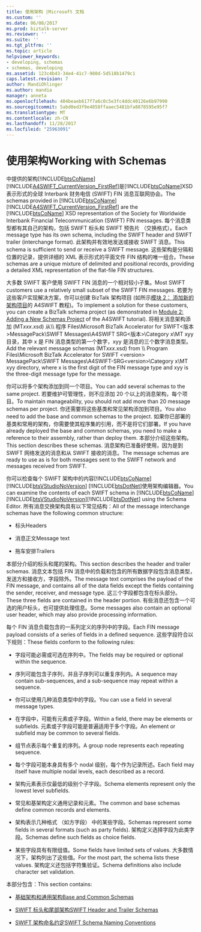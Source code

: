 ```yaml
---
title: 使用架构 |Microsoft 文档
ms.custom: ''
ms.date: 06/08/2017
ms.prod: biztalk-server
ms.reviewer: ''
ms.suite: ''
ms.tgt_pltfrm: ''
ms.topic: article
helpviewer_keywords:
- developing, schemas
- schemas, developing
ms.assetid: 123c4b43-34e4-41c7-980d-5d518b1479c1
caps.latest.revision: 7
author: MandiOhlinger
ms.author: mandia
manager: anneta
ms.openlocfilehash: 404beaeb617f7a6c0c5e3fc4ddc40126e6b97990
ms.sourcegitcommit: 5abd0ed3f9e4858ffaaec5481bfa8878595e95f7
ms.translationtype: MT
ms.contentlocale: zh-CN
ms.lasthandoff: 11/28/2017
ms.locfileid: "25963091"
---
```

# <a name="working-with-schemas"></a><span data-ttu-id="ec18b-102">使用架构</span><span class="sxs-lookup"><span data-stu-id="ec18b-102">Working with Schemas</span></span>
<span data-ttu-id="ec18b-103">中提供的架构[!INCLUDE[btsCoName](../../includes/btsconame-md.md)][!INCLUDE[A4SWIFT_CurrentVersion_FirstRef](../../includes/a4swift-currentversion-firstref-md.md)]是[!INCLUDE[btsCoName](../../includes/btsconame-md.md)]XSD 表示形式的全球 Interbank 财务电信 (SWIFT) FIN 消息互联网协会。</span><span class="sxs-lookup"><span data-stu-id="ec18b-103">The schemas provided in [!INCLUDE[btsCoName](../../includes/btsconame-md.md)][!INCLUDE[A4SWIFT_CurrentVersion_FirstRef](../../includes/a4swift-currentversion-firstref-md.md)] are the [!INCLUDE[btsCoName](../../includes/btsconame-md.md)] XSD representation of the Society for Worldwide Interbank Financial Telecommunication (SWIFT) FIN messages.</span></span> <span data-ttu-id="ec18b-104">每个消息类型都有其自己的架构，包括 SWIFT 标头和 SWIFT 预告片 （交换格式）。</span><span class="sxs-lookup"><span data-stu-id="ec18b-104">Each message type has its own schema, including the SWIFT header and SWIFT trailer (interchange format).</span></span> <span data-ttu-id="ec18b-105">此架构并有效地发送或接收 SWIFT 消息。</span><span class="sxs-lookup"><span data-stu-id="ec18b-105">This schema is sufficient to send or receive a SWIFT message.</span></span> <span data-ttu-id="ec18b-106">这些架构是分隔和位置的记录，提供详细的 XML 表示形式的平面文件 FIN 结构的唯一组合。</span><span class="sxs-lookup"><span data-stu-id="ec18b-106">These schemas are a unique mixture of delimited and positional records, providing a detailed XML representation of the flat-file FIN structures.</span></span>  
  
 <span data-ttu-id="ec18b-107">大多数 SWIFT 客户使用 SWIFT FIN 消息的一个相对较小子集。</span><span class="sxs-lookup"><span data-stu-id="ec18b-107">Most SWIFT customers use a relatively small subset of the SWIFT FIN messages.</span></span> <span data-ttu-id="ec18b-108">若要为这些客户实现解决方案，你可以创建 BizTalk 架构项目 (如所示[模块 2： 添加新的架构项目](../../adapters-and-accelerators/accelerator-swift/module-2-adding-a-new-schemas-project.md)的 A4SWIFT 教程)。</span><span class="sxs-lookup"><span data-stu-id="ec18b-108">To implement a solution for these customers, you can create a BizTalk schema project (as demonstrated in [Module 2: Adding a New Schemas Project](../../adapters-and-accelerators/accelerator-swift/module-2-adding-a-new-schemas-project.md) of the A4SWIFT tutorial).</span></span> <span data-ttu-id="ec18b-109">将相关消息架构添加 (MT*xxx*.xsd) 从\\\ 程序 Files\Microsoft BizTalk Accelerator for SWIFT\<版本\>MessagePack\SWIFT Messages\A4SWIFT SRG\<版本\>\Category x\MT xyy 目录，其中 x 是 FIN 消息类型的第一个数字，xyy 是消息的三个数字消息类型。</span><span class="sxs-lookup"><span data-stu-id="ec18b-109">Add the relevant message schemas (MT*xxx*.xsd) from \\\ Program Files\Microsoft BizTalk Accelerator for SWIFT \<version\> MessagePack\SWIFT Messages\A4SWIFT-SRG\<version\>\Category x\MT xyy directory, where x is the first digit of the FIN message type and xyy is the three-digit message type for the message.</span></span>  
  
 <span data-ttu-id="ec18b-110">你可以将多个架构添加到同一个项目。</span><span class="sxs-lookup"><span data-stu-id="ec18b-110">You can add several schemas to the same project.</span></span> <span data-ttu-id="ec18b-111">若要维护可管理性，则不应添加 20 个以上的消息架构，每个项目。</span><span class="sxs-lookup"><span data-stu-id="ec18b-111">To maintain manageability, you should not add more than 20 message schemas per project.</span></span> <span data-ttu-id="ec18b-112">你还需要将这些基类和常见架构添加到项目。</span><span class="sxs-lookup"><span data-stu-id="ec18b-112">You also need to add the base and common schemas to the project.</span></span> <span data-ttu-id="ec18b-113">如果你已部署的基类和常用的架构，你需要使其程序集的引用，而不是将它们部署。</span><span class="sxs-lookup"><span data-stu-id="ec18b-113">If you have already deployed the base and common schemas, you need to make a reference to their assembly, rather than deploy them.</span></span> <span data-ttu-id="ec18b-114">本部分介绍这些架构。</span><span class="sxs-lookup"><span data-stu-id="ec18b-114">This section describes these schemas.</span></span> <span data-ttu-id="ec18b-115">消息架构已准备好使用，因为是到 SWIFT 网络发送的消息和从 SWIFT 接收的消息。</span><span class="sxs-lookup"><span data-stu-id="ec18b-115">The message schemas are ready to use as is for both messages sent to the SWIFT network and messages received from SWIFT.</span></span>  
  
 <span data-ttu-id="ec18b-116">你可以检查每个 SWIFT 架构中的内容[!INCLUDE[btsCoName](../../includes/btsconame-md.md)] [!INCLUDE[btsVStudioNoVersion](../../includes/btsvstudionoversion-md.md)] [!INCLUDE[btsDotNet](../../includes/btsdotnet-md.md)]使用架构编辑器。</span><span class="sxs-lookup"><span data-stu-id="ec18b-116">You can examine the contents of each SWIFT schema in [!INCLUDE[btsCoName](../../includes/btsconame-md.md)][!INCLUDE[btsVStudioNoVersion](../../includes/btsvstudionoversion-md.md)][!INCLUDE[btsDotNet](../../includes/btsdotnet-md.md)] using the Schema Editor.</span></span> <span data-ttu-id="ec18b-117">所有消息交换架构具有以下常见结构：</span><span class="sxs-lookup"><span data-stu-id="ec18b-117">All of the message interchange schemas have the following common structure:</span></span>  
  
-   <span data-ttu-id="ec18b-118">标头</span><span class="sxs-lookup"><span data-stu-id="ec18b-118">Headers</span></span>  
  
-   <span data-ttu-id="ec18b-119">消息正文</span><span class="sxs-lookup"><span data-stu-id="ec18b-119">Message text</span></span>  
  
-   <span data-ttu-id="ec18b-120">拖车安排</span><span class="sxs-lookup"><span data-stu-id="ec18b-120">Trailers</span></span>  
  
 <span data-ttu-id="ec18b-121">本部分介绍的标头和尾的架构。</span><span class="sxs-lookup"><span data-stu-id="ec18b-121">This section describes the header and trailer schemas.</span></span> <span data-ttu-id="ec18b-122">消息文本包括 FIN 消息中的负载和包含的所有数据字段包含消息类型，发送方和接收方，字段除外。</span><span class="sxs-lookup"><span data-stu-id="ec18b-122">The message text comprises the payload of the FIN message, and contains all of the data fields except the fields containing the sender, receiver, and message type.</span></span> <span data-ttu-id="ec18b-123">这三个字段都包含在标头部分。</span><span class="sxs-lookup"><span data-stu-id="ec18b-123">These three fields are contained in the header portion.</span></span> <span data-ttu-id="ec18b-124">有些消息还包含一个可选的用户标头，也可提供处理信息。</span><span class="sxs-lookup"><span data-stu-id="ec18b-124">Some messages also contain an optional user header, which may also provide processing information.</span></span>  
  
 <span data-ttu-id="ec18b-125">每个 FIN 消息负载包含的一系列定义的序列中的字段。</span><span class="sxs-lookup"><span data-stu-id="ec18b-125">Each FIN message payload consists of a series of fields in a defined sequence.</span></span> <span data-ttu-id="ec18b-126">这些字段符合以下规则：</span><span class="sxs-lookup"><span data-stu-id="ec18b-126">These fields conform to the following rules:</span></span>  
  
-   <span data-ttu-id="ec18b-127">字段可能必需或可选在序列中。</span><span class="sxs-lookup"><span data-stu-id="ec18b-127">The fields may be required or optional within the sequence.</span></span>  
  
-   <span data-ttu-id="ec18b-128">序列可能包含子序列，并且子序列可以重复序列内。</span><span class="sxs-lookup"><span data-stu-id="ec18b-128">A sequence may contain sub-sequences, and a sub-sequence may repeat within a sequence.</span></span>  
  
-   <span data-ttu-id="ec18b-129">你可以使用几种消息类型中的字段。</span><span class="sxs-lookup"><span data-stu-id="ec18b-129">You can use a field in several message types.</span></span>  
  
-   <span data-ttu-id="ec18b-130">在字段中，可能有元素或子字段。</span><span class="sxs-lookup"><span data-stu-id="ec18b-130">Within a field, there may be elements or subfields.</span></span> <span data-ttu-id="ec18b-131">元素或子字段可能是普遍适用于多个字段。</span><span class="sxs-lookup"><span data-stu-id="ec18b-131">An element or subfield may be common to several fields.</span></span>  
  
-   <span data-ttu-id="ec18b-132">组节点表示每个重复的序列。</span><span class="sxs-lookup"><span data-stu-id="ec18b-132">A group node represents each repeating sequence.</span></span>  
  
-   <span data-ttu-id="ec18b-133">每个字段可能本身具有多个 nodal 级别，每个作为记录所述。</span><span class="sxs-lookup"><span data-stu-id="ec18b-133">Each field may itself have multiple nodal levels, each described as a record.</span></span>  
  
-   <span data-ttu-id="ec18b-134">架构元素表示仅最低的级别个子字段。</span><span class="sxs-lookup"><span data-stu-id="ec18b-134">Schema elements represent only the lowest level subfields.</span></span>  
  
-   <span data-ttu-id="ec18b-135">常见和基架构定义通用记录和元素。</span><span class="sxs-lookup"><span data-stu-id="ec18b-135">The common and base schemas define common records and elements.</span></span>  
  
-   <span data-ttu-id="ec18b-136">架构表示几种格式 （如方字段） 中的某些字段。</span><span class="sxs-lookup"><span data-stu-id="ec18b-136">Schemas represent some fields in several formats (such as party fields).</span></span> <span data-ttu-id="ec18b-137">架构定义选择字段为此类字段。</span><span class="sxs-lookup"><span data-stu-id="ec18b-137">Schemas define such fields as choice fields.</span></span>  
  
-   <span data-ttu-id="ec18b-138">某些字段具有有限组值。</span><span class="sxs-lookup"><span data-stu-id="ec18b-138">Some fields have limited sets of values.</span></span> <span data-ttu-id="ec18b-139">大多数情况下，架构列出了这些值。</span><span class="sxs-lookup"><span data-stu-id="ec18b-139">For the most part, the schema lists these values.</span></span> <span data-ttu-id="ec18b-140">架构定义还包括字符集验证。</span><span class="sxs-lookup"><span data-stu-id="ec18b-140">Schema definitions also include character set validation.</span></span>  
  
 <span data-ttu-id="ec18b-141">本部分包含：</span><span class="sxs-lookup"><span data-stu-id="ec18b-141">This section contains:</span></span>  
  
-   [<span data-ttu-id="ec18b-142">基础架构和通用架构</span><span class="sxs-lookup"><span data-stu-id="ec18b-142">Base and Common Schemas</span></span>](../../adapters-and-accelerators/accelerator-swift/base-and-common-schemas.md)  
  
-   [<span data-ttu-id="ec18b-143">SWIFT 标头和尾部架构</span><span class="sxs-lookup"><span data-stu-id="ec18b-143">SWIFT Header and Trailer Schemas</span></span>](../../adapters-and-accelerators/accelerator-swift/swift-header-and-trailer-schemas.md)  
  
-   [<span data-ttu-id="ec18b-144">SWIFT 架构命名约定</span><span class="sxs-lookup"><span data-stu-id="ec18b-144">SWIFT Schema Naming Conventions</span></span>](../../adapters-and-accelerators/accelerator-swift/swift-schema-naming-conventions.md)